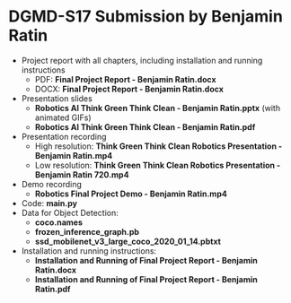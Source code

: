 # DGMD-S17 Submission by Benjamin Ratin

* Project report with all chapters, including installation and running instructions
    * PDF: **Final Project Report - Benjamin Ratin.docx** 
    * DOCX: **Final Project Report - Benjamin Ratin.docx** 
*  Presentation slides
    * **Robotics AI Think Green Think Clean - Benjamin Ratin.pptx** (with animated GIFs)
    * **Robotics AI Think Green Think Clean - Benjamin Ratin.pdf**
* Presentation recording
    * High resolution: **Think Green Think Clean Robotics Presentation - Benjamin Ratin.mp4**
    * Low resolution: **Think Green Think Clean Robotics Presentation - Benjamin Ratin 720.mp4**
* Demo recording
  * **Robotics Final Project Demo - Benjamin Ratin.mp4**
* Code: **main.py**
* Data for Object Detection: 
    * **coco.names**
    * **frozen_inference_graph.pb**
    * **ssd_mobilenet_v3_large_coco_2020_01_14.pbtxt**
* Installation and running instructions:
    * **Installation and Running of Final Project Report - Benjamin Ratin.docx**
    * **Installation and Running of Final Project Report - Benjamin Ratin.pdf**
